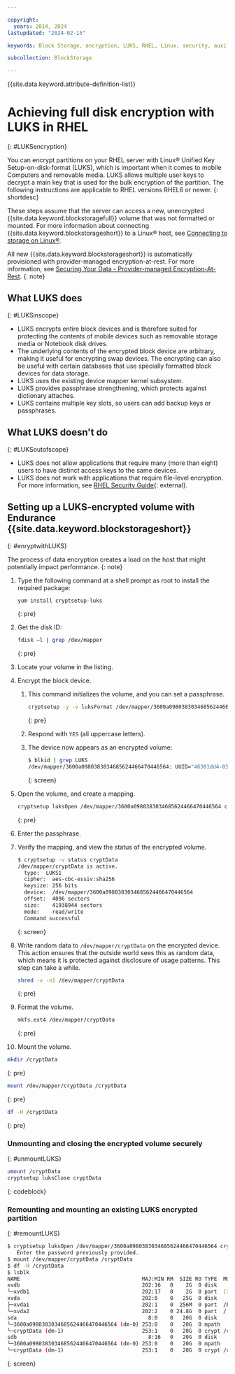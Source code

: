 ```yaml
---

copyright:
  years: 2014, 2024
lastupdated: "2024-02-15"

keywords: Block Storage, encryption, LUKS, RHEL, Linux, security, auxiliary storage

subcollection: BlockStorage

---
```

{{site.data.keyword.attribute-definition-list}}

# Achieving full disk encryption with LUKS in RHEL
{: #LUKSencryption}

You can encrypt partitions on your RHEL server with Linux&reg; Unified Key Setup-on-disk-format (LUKS), which is important when it comes to mobile Computers and removable media. LUKS allows multiple user keys to decrypt a main key that is used for the bulk encryption of the partition. The following instructions are applicable to RHEL versions RHEL6 or newer.
{: shortdesc}

These steps assume that the server can access a new, unencrypted {{site.data.keyword.blockstoragefull}} volume that was not formatted or mounted. For more information about connecting {{site.data.keyword.blockstorageshort}} to a Linux&reg; host, see [Connecting to storage on Linux&reg;](/docs/BlockStorage?topic=BlockStorage-mountingLinux).

All new {{site.data.keyword.blockstorageshort}} is automatically provisioned with provider-managed encryption-at-rest. For more information, see [Securing Your Data - Provider-managed Encryption-At-Rest](/docs/BlockStorage?topic=BlockStorage-mng-data).
{: note}

## What LUKS does
{: #LUKSinscope}

- LUKS encrypts entire block devices and is therefore suited for protecting the contents of mobile devices such as removable storage media or Notebook disk drives.
- The underlying contents of the encrypted block device are arbitrary, making it useful for encrypting swap devices. The encrypting can also be useful with certain databases that use specially formatted block devices for data storage.
- LUKS uses the existing device mapper kernel subsystem.
- LUKS provides passphrase strengthening, which protects against dictionary attaches.
- LUKS contains multiple key slots, so users can add backup keys or passphrases.


## What LUKS doesn't do
{: #LUKSoutofscope}

- LUKS does not allow applications that require many (more than eight) users to have distinct access keys to the same devices.
- LUKS does not work with applications that require file-level encryption. For more information, see [RHEL Security Guide](https://access.redhat.com/documentation/en-us/red_hat_enterprise_linux/7/html/security_guide/index){: external}.

## Setting up a LUKS-encrypted volume with Endurance {{site.data.keyword.blockstorageshort}}
{: #enryptwithLUKS}

The process of data encryption creates a load on the host that might potentially impact performance.
{: note}

1. Type the following command at a shell prompt as root to install the required package:
   ```sh
   yum install cryptsetup-luks
   ```
   {: pre}

2. Get the disk ID:
   ```sh
   fdisk –l | grep /dev/mapper
   ```
   {: pre}

3. Locate your volume in the listing.
4. Encrypt the block device.

   1. This command initializes the volume, and you can set a passphrase.

      ```sh
      cryptsetup -y -v luksFormat /dev/mapper/3600a0980383034685624466470446564
      ```
      {: pre}

   2. Respond with `YES` (all uppercase letters).

   3. The device now appears as an encrypted volume:

      ```sh
      $ blkid | grep LUKS
      /dev/mapper/3600a0980383034685624466470446564: UUID="46301dd4-035a-4649-9d56-ec970ceebe01" TYPE="crypto_LUKS"
      ```
      {: screen}

5. Open the volume, and create a mapping.

   ```sh
   cryptsetup luksOpen /dev/mapper/3600a0980383034685624466470446564 cryptData
   ```
   {: pre}

6. Enter the passphrase.
7. Verify the mapping, and view the status of the encrypted volume.

   ```sh
   $ cryptsetup -v status cryptData
   /dev/mapper/cryptData is active.
     type:  LUKS1
     cipher:  aes-cbc-essiv:sha256
     keysize: 256 bits
     device:  /dev/mapper/3600a0980383034685624466470446564
     offset:  4096 sectors
     size:    41938944 sectors
     mode:    read/write
     Command successful
   ```
   {: screen}

8. Write random data to `/dev/mapper/cryptData` on the encrypted device. This action ensures that the outside world sees this as random data, which means it is protected against disclosure of usage patterns. This step can take a while.
   
   ```sh
   shred -v -n1 /dev/mapper/cryptData
   ```
   {: pre}

9. Format the volume.
   
   ```sh
   mkfs.ext4 /dev/mapper/cryptData
   ```
   {: pre}

10. Mount the volume.
   
   ```sh
   mkdir /cryptData
   ```
   {: pre}

   ```sh
   mount /dev/mapper/cryptData /cryptData
   ```
   {: pre}

   ```sh
   df -H /cryptData
   ```
   {: pre}

### Unmounting and closing the encrypted volume securely
{: #unmountLUKS}

   ```sh
   umount /cryptData
   cryptsetup luksClose cryptData
   ```
   {: codeblock}

### Remounting and mounting an existing LUKS encrypted partition
{: #remountLUKS}

   ```sh
   $ cryptsetup luksOpen /dev/mapper/3600a0980383034685624466470446564 cryptData
      Enter the password previously provided.
   $ mount /dev/mapper/cryptData /cryptData
   $ df -H /cryptData
   $ lsblk
   NAME                                       MAJ:MIN RM  SIZE RO TYPE  MOUNTPOINT
   xvdb                                       202:16   0    2G  0 disk
   └─xvdb1                                    202:17   0    2G  0 part  [SWAP]
   xvda                                       202:0    0   25G  0 disk
   ├─xvda1                                    202:1    0  256M  0 part  /boot
   └─xvda2                                    202:2    0 24.8G  0 part  /
   sda                                          8:0    0   20G  0 disk
   └─3600a0980383034685624466470446564 (dm-0) 253:0    0   20G  0 mpath
   └─cryptData (dm-1)                         253:1    0   20G  0 crypt /cryptData
   sdb                                          8:16   0   20G  0 disk
   └─3600a0980383034685624466470446564 (dm-0) 253:0    0   20G  0 mpath
   └─cryptData (dm-1)                         253:1    0   20G  0 crypt /cryptData
   ```
   {: screen}
